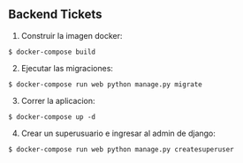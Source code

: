 ## Backend Tickets

1. Construir la imagen docker:

```
$ docker-compose build
```

2. Ejecutar las migraciones:

```
$ docker-compose run web python manage.py migrate
```

3. Correr la aplicacion:

```
$ docker-compose up -d
```

4.  Crear un superusuario e ingresar al admin de django:

```
$ docker-compose run web python manage.py createsuperuser
```



